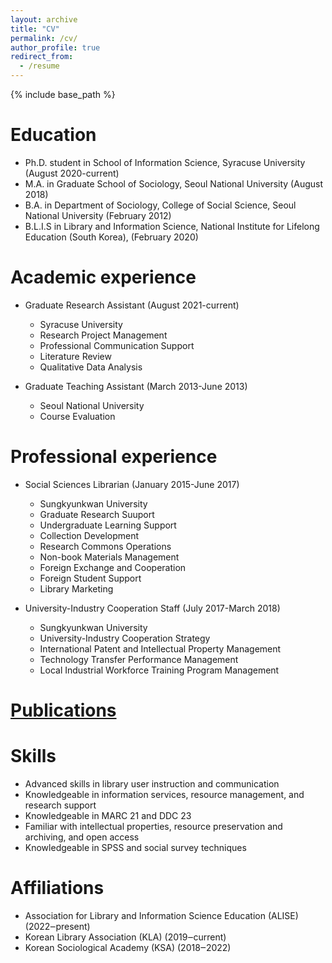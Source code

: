```yaml
---
layout: archive
title: "CV"
permalink: /cv/
author_profile: true
redirect_from:
  - /resume
---
```


{% include base_path %}

Education
======
* Ph.D. student in School of Information Science, Syracuse University (August 2020-current)
* M.A. in Graduate School of Sociology, Seoul National University (August 2018)
* B.A. in Department of Sociology, College of Social Science, Seoul National University (February 2012)
* B.L.I.S in Library and Information Science, National Institute for Lifelong Education (South Korea), (February 2020)

Academic experience
======
* Graduate Research Assistant (August 2021-current)
  * Syracuse University
  * Research Project Management
  * Professional Communication Support
  * Literature Review
  * Qualitative Data Analysis

* Graduate Teaching Assistant (March 2013-June 2013)
  * Seoul National University
  * Course Evaluation
 
Professional experience
======
* Social Sciences Librarian (January 2015-June 2017)
  * Sungkyunkwan University
  * Graduate Research Suuport
  * Undergraduate Learning Support
  * Collection Development
  * Research Commons Operations
  * Non-book Materials Management
  * Foreign Exchange and Cooperation
  * Foreign Student Support
  * Library Marketing

* University-Industry Cooperation Staff (July 2017-March 2018)
  * Sungkyunkwan University
  * University-Industry Cooperation Strategy
  * International Patent and Intellectual Property Management
  * Technology Transfer Performance Management
  * Local Industrial Workforce Training Program Management
  
[Publications](https://jeongbaechoi.github.io/publications/)
======

Skills
======
* Advanced skills in library user instruction and communication
* Knowledgeable in information services, resource management, and research support
* Knowledgeable in MARC 21 and DDC 23
* Familiar with intellectual properties, resource preservation and archiving, and open access
* Knowledgeable in SPSS and social survey techniques
  
Affiliations
======
* Association for Library and Information Science Education (ALISE) (2022‒present)
* Korean Library Association (KLA) (2019‒current)
* Korean Sociological Academy (KSA) (2018‒2022)

